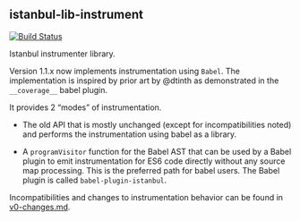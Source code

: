 istanbul-lib-instrument
-----------------------

[![Build Status](https://travis-ci.org/istanbuljs/istanbul-lib-instrument.svg?branch=master)](https://travis-ci.org/istanbuljs/istanbul-lib-instrument)

Istanbul instrumenter library.

Version 1.1.x now implements instrumentation using `Babel`. The implementation is inspired by prior art by <span class="citation" data-cites="dtinth">@dtinth</span> as demonstrated in the `__coverage__` babel plugin.

It provides 2 “modes” of instrumentation.

-   The old API that is mostly unchanged (except for incompatibilities noted) and performs the instrumentation using babel as a library.

-   A `programVisitor` function for the Babel AST that can be used by a Babel plugin to emit instrumentation for ES6 code directly without any source map processing. This is the preferred path for babel users. The Babel plugin is called `babel-plugin-istanbul`.

Incompatibilities and changes to instrumentation behavior can be found in [v0-changes.md](v0-changes.md).
